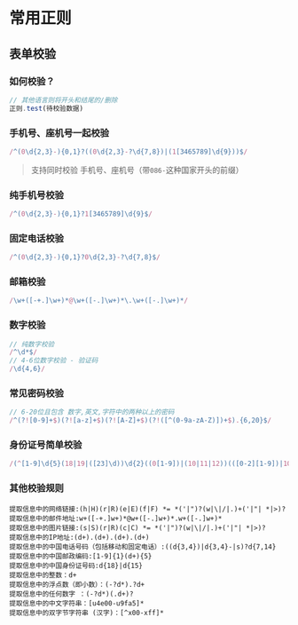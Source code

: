 # 常用正则
## 表单校验
### 如何校验？
```js
// 其他语言则将开头和结尾的/删除
正则.test(待校验数据)
```
### 手机号、座机号一起校验
```js
/^(0\d{2,3}-){0,1}?((0\d{2,3}-?\d{7,8})|(1[3465789]\d{9}))$/
```
> 支持同时校验 手机号、座机号（带`086-`这种国家开头的前缀）
### 纯手机号校验
```js
/^(0\d{2,3}-){0,1}?1[3465789]\d{9}$/
```
### 固定电话校验
```js
/^(0\d{2,3}-){0,1}?0\d{2,3}-?\d{7,8}$/
```
### 邮箱校验
```js
/\w+([-+.]\w+)*@\w+([-.]\w+)*\.\w+([-.]\w+)*/
```
### 数字校验
```js
// 纯数字校验
/^\d*$/
// 4-6位数字校验 - 验证码
/\d{4,6}/
```
### 常见密码校验
```js
// 6-20位且包含 数字,英文,字符中的两种以上的密码
/^(?![0-9]+$)(?![a-z]+$)(?![A-Z]+$)(?!([^(0-9a-zA-Z)])+$).{6,20}$/
```
### 身份证号简单校验
```js
/(^[1-9]\d{5}(18|19|([23]\d))\d{2}((0[1-9])|(10|11|12))(([0-2][1-9])|10|20|30|31)\d{3}[0-9Xx]$)|(^[1-9]\d{5}\d{2}((0[1-9])|(10|11|12))(([0-2][1-9])|10|20|30|31)\d{2}$)/
```
### 其他校验规则
```pre
提取信息中的网络链接:(h|H)(r|R)(e|E)(f|F) *= *('|")?(w|\|/|.)+('|"| *|>)?
提取信息中的邮件地址:w+([-+.]w+)*@w+([-.]w+)*.w+([-.]w+)*
提取信息中的图片链接:(s|S)(r|R)(c|C) *= *('|")?(w|\|/|.)+('|"| *|>)?
提取信息中的IP地址:(d+).(d+).(d+).(d+)
提取信息中的中国电话号码（包括移动和固定电话）:((d{3,4})|d{3,4}-|s)?d{7,14}
提取信息中的中国邮政编码:[1-9]{1}(d+){5}
提取信息中的中国身份证号码:d{18}|d{15}
提取信息中的整数：d+
提取信息中的浮点数（即小数）：(-?d*).?d+
提取信息中的任何数字 ：(-?d*)(.d+)?
提取信息中的中文字符串：[u4e00-u9fa5]*
提取信息中的双字节字符串 (汉字)：[^x00-xff]*
```
